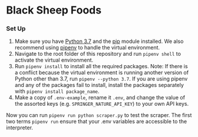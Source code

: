 # Black Sheep Foods

### Set Up
1. Make sure you have [Python 3.7](https://www.python.org/) and the [pip](https://pip.pypa.io/en/stable/) module installed. We also recommend using [pipenv](https://docs.pipenv.org/) to handle the virtual environment.
2. Navigate to the root folder of this repository and run `pipenv shell` to activate the virtual environment.
3. Run `pipenv install` to install all the required packages. Note: If there is a conflict because the virtual environment is running another version of Python other than 3.7, run `pipenv --python 3.7`. If you are using pipenv and any of the packages fail to install, install the packages separately with `pipenv install package_name`.
4. Make a copy of `.env-example`, rename it `.env`, and change the value of the assorted keys (e.g. `SPRINGER_NATURE_API_KEY`) to your own API keys.

Now you can run `pipenv run python scraper.py` to test the scraper. The first two terms `pipenv run` ensure that your .env variables are accessible to the interpreter.
